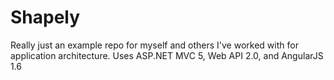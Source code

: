 # Shapely

Really just an example repo for myself and others I've worked with for application architecture. Uses ASP.NET MVC 5, Web API 2.0, and 
AngularJS 1.6
